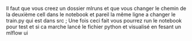 Il faut que vous creez un dossier mlruns et que vous changer le chemin de la deuxième cell dans le notebook et pareil la même ligne a changer le train.py qui est dans src ; Une fois ceci fait vous pourrez run le notebook pour test et si ca marche lancé le fichier python et visualisé en fesant un mlflow ui
